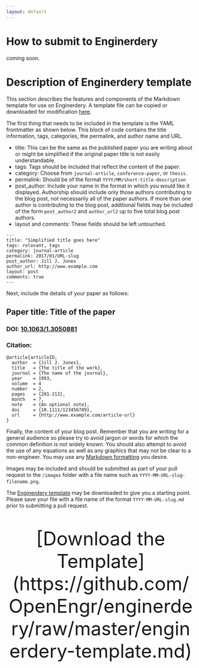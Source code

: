 ```yaml
---
layout: default
---
```


# How to submit to Enginerdery

coming soon.

# Description of Enginerdery template
This section describes the features and components of the Markdown template for use on Enginerdery. A template file can be copied or downloaded for modification [here](../enginerdery-template).

The first thing that needs to be included in the template is the YAML frontmatter as shown below. This block of code contains the title information, tags, categories, the permalink, and author name and URL.
* title: This can be the same as the published paper you are writing about or might be simplified if the original paper title is not easily understandable.
* tags: Tags should be included that reflect the content of the paper.
* category: Choose from `journal-article`, `conference-paper`, or `thesis`.
* permalink: Should be of the format `YYYY/MM/short-title-description`
* post_author: Include your name in the format in which you would like it displayed. Authorship should include only those authors contributing to the blog post, not necessarily all of the paper authors. If more than one author is contributing to the blog post, additional fields may be included of the form `post_author2` and `author_url2` up to five total blog post authors.
* layout and comments: These fields should be left untouched.

```
---
title: "Simplified title goes here"
tags: relevant, tags
category: journal-article
permalink: 2017/01/URL-slug
post_author: Jill J. Jones
author_url: http://www.example.com
layout: post
comments: true
---
```

Next, include the details of your paper as follows:
## Paper title: Title of the paper
### DOI: [10.1063/1.3050881](http://doi.org/10.1063/1.3050881)
### Citation:
```
@article{articleID,
  author  = {Jill J. Jones}, 
  title   = {The title of the work},
  journal = {The name of the journal},
  year    = 1993,
  volume  = 4
  number  = 2,
  pages   = {201-213},
  month   = 7,
  note    = {An optional note},
  doi     = {10.1111/123456789},
  url     = {http://www.example.com/article-url}
}
```

Finally, the content of your blog post. Remember that you are writing for a general audience so please try to avoid jargon or words for which the common definition is not widely known. You should also attempt to avoid the use of any equations as well as any graphics that may not be clear to a non-engineer. You may use any [Markdown formatting](https://guides.github.com/features/mastering-markdown/) you desire.

Images may be included and should be submitted as part of your pull request to the `/images` folder with a file name such as `YYYY-MM-URL-slug-filename.png`.

The [Enginerdery template](https://github.com/OpenEngr/enginerdery/raw/master/enginerdery-template.md) may be downloaded to give you a starting point. Please save your file with a file name of the format `YYYY-MM-URL-slug.md` prior to submitting a pull request.

<p style="font-size: 50px; text-align: center;">[Download the Template](https://github.com/OpenEngr/enginerdery/raw/master/enginerdery-template.md)</p>